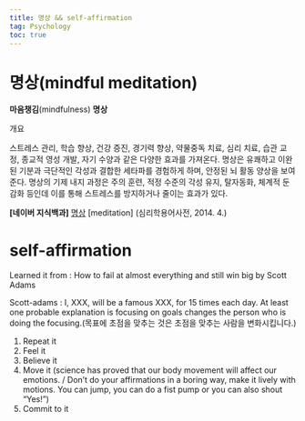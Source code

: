 ```yaml
---
title: 명상 && self-affirmation 
tag: Psychology
toc: true
---
```


# 명상(mindful meditation)

**마음챙김**(mindfulness) **명상**

개요

스트레스 관리, 학습 향상, 건강 증진, 경기력 향상, 약물중독 치료, 심리 치료, 습관 교정, 종교적 영성 개발, 자기 수양과 같은 다양한 효과를 가져온다. 명상은 유쾌하고 이완된 기분과 극단적인 각성과 결합한 세타파를 경험하게 하며, 안정된 뇌 활동 양상을 보여준다. 명상의 기제 내지 과정은 주의 훈련, 적정 수준의 각성 유지, 탈자동화, 체계적 둔감화 등인데 이를 통해 스트레스를 방지하거나 줄이는 효과가 있다.

**[****네이버** **지식백과****]** [명상](https://terms.naver.com/entry.naver?docId=2094123) [meditation] (심리학용어사전, 2014. 4.)



# self-affirmation

Learned it from : How to fail at almost everything and still win big by Scott Adams

Scott-adams : I, XXX, will be a famous XXX, for 15 times each day. At least one probable explanation is focusing on goals changes the person who is doing the focusing.(목표에 초점을 맞추는 것은 초점을 맞추는 사람을 변화시킵니다.)

1. Repeat it
2. Feel it
3. Believe it
4. Move it (science has proved that our body movement will affect our emotions. / Don’t do your affirmations in a boring way, make it lively with motions. You can jump, you can do a fist pump or you can also shout “Yes!”)
5. Commit to it
